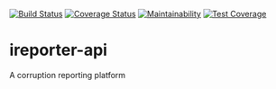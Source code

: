  [![Build Status](https://travis-ci.org/Curti-s/iReporter.svg?branch=ch-heroku-%23162341804)](https://travis-ci.org/Curti-s/iReporter) [![Coverage Status](https://coveralls.io/repos/github/Curti-s/iReporter/badge.svg?branch=ch-heroku-%23162341804)](https://coveralls.io/github/Curti-s/iReporter?branch=ch-heroku-%23162341804) [![Maintainability](https://api.codeclimate.com/v1/badges/489c9a7588aba5098c2c/maintainability)](https://codeclimate.com/github/Curti-s/iReporter/maintainability) [![Test Coverage](https://api.codeclimate.com/v1/badges/489c9a7588aba5098c2c/test_coverage)](https://codeclimate.com/github/Curti-s/iReporter/test_coverage)

# ireporter-api

A corruption reporting platform
